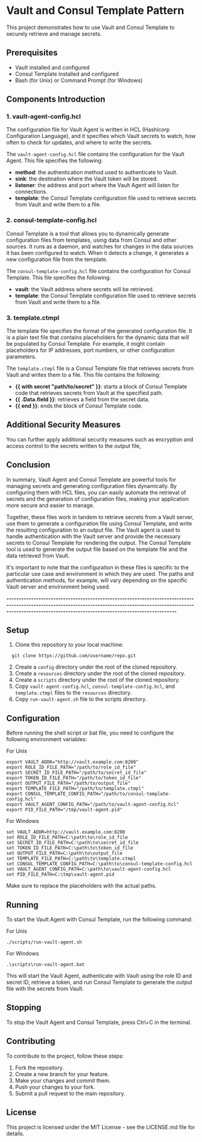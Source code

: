 # Vault and Consul Template Pattern
This project demonstrates how to use Vault and Consul Template to securely retrieve and manage secrets.

## Prerequisites
- Vault installed and configured
- Consul Template installed and configured
- Bash (for Unix) or Command Prompt (for Windows)

## Components Introduction

### 1. vault-agent-config.hcl
The configuration file for Vault Agent is written in HCL (Hashicorp Configuration Language), and it specifies which Vault secrets to watch, 
how often to check for updates, and where to write the secrets.

The `vault-agent-config.hcl` file contains the configuration for the Vault Agent. This file specifies the following:

- **method**: the authentication method used to authenticate to Vault.
- **sink**: the destination where the Vault token will be stored.
- **listener**: the address and port where the Vault Agent will listen for connections.
- **template**: the Consul Template configuration file used to retrieve secrets from Vault and write them to a file.


### 2. consul-template-config.hcl
Consul Template is a tool that allows you to dynamically generate configuration files from templates, using data from Consul and other sources.
It runs as a daemon, and watches for changes in the data sources it has been configured to watch. 
When it detects a change, it generates a new configuration file from the template.

The `consul-template-config.hcl` file contains the configuration for Consul Template. This file specifies the following:

- **vault**: the Vault address where secrets will be retrieved.
- **template**: the Consul Template configuration file used to retrieve secrets from Vault and write them to a file.


### 3. template.ctmpl
The template file specifies the format of the generated configuration file. 
It is a plain text file that contains placeholders for the dynamic data that will be populated by Consul Template. 
For example, it might contain placeholders for IP addresses, port numbers, or other configuration parameters.

The `template.ctmpl` file is a Consul Template file that retrieves secrets from Vault and writes them to a file. This file contains the following:

- **{{ with secret "path/to/secret" }}**: starts a block of Consul Template code that retrieves secrets from Vault at the specified path.
- **{{ .Data.field }}**: retrieves a field from the secret data.
- **{{ end }}**: ends the block of Consul Template code.

## Additional Security Measures
You can further apply additional security measures such as encryption and access control to the secrets written to the output file,


## Conclusion
In summary, Vault Agent and Consul Template are powerful tools for managing secrets and generating configuration files dynamically. 
By configuring them with HCL files, you can easily automate the retrieval of secrets and the generation of configuration files, 
making your application more secure and easier to manage.

Together, these files work in tandem to retrieve secrets from a Vault server, use them to generate a configuration file using Consul Template, 
and write the resulting configuration to an output file. The Vault agent is used to handle authentication with the Vault server and 
provide the necessary secrets to Consul Template for rendering the output. 
The Consul Template tool is used to generate the output file based on the template file and the data retrieved from Vault.

It's important to note that the configuration in these files is specific to the particular use case and environment in which they are used. 
The paths and authentication methods, for example, will vary depending on the specific Vault server and environment being used.


**-----------------------------------------------------------------------------------------------------------------------------------------------------------------------------------------------------------------------------**

## Setup
1. Clone this repository to your local machine:
 ``` 
   git clone https://github.com/username/repo.git
 ```

2. Create a `config` directory under the root of the cloned repository.
3. Create a `resources` directory under the root of the cloned repository.
4. Create a `scripts` directory under the root of the cloned repository.
5. Copy `vault-agent-config.hcl`, `consul-template-config.hcl`, and `template.ctmpl` files to the `resources` directory.
6. Copy `run-vault-agent.sh` file to the scripts directory.

## Configuration
Before running the shell script or bat file, you need to configure the following environment variables:

For Unix
```
export VAULT_ADDR="http://vault.example.com:8200"
export ROLE_ID_FILE_PATH="/path/to/role_id_file"
export SECRET_ID_FILE_PATH="/path/to/secret_id_file"
export TOKEN_ID_FILE_PATH="/path/to/token_id_file"
export OUTPUT_FILE_PATH="/path/to/output_file"
export TEMPLATE_FILE_PATH="/path/to/template.ctmpl"
export CONSUL_TEMPLATE_CONFIG_PATH="/path/to/consul-template-config.hcl"
export VAULT_AGENT_CONFIG_PATH="/path/to/vault-agent-config.hcl"
export PID_FILE_PATH="/tmp/vault-agent.pid"

```


For Windows
```
set VAULT_ADDR=http://vault.example.com:8200
set ROLE_ID_FILE_PATH=C:\path\to\role_id_file
set SECRET_ID_FILE_PATH=C:\path\to\secret_id_file
set TOKEN_ID_FILE_PATH=C:\path\to\token_id_file
set OUTPUT_FILE_PATH=C:\path\to\output_file
set TEMPLATE_FILE_PATH=C:\path\to\template.ctmpl
set CONSUL_TEMPLATE_CONFIG_PATH=C:\path\to\consul-template-config.hcl
set VAULT_AGENT_CONFIG_PATH=C:\path\to\vault-agent-config.hcl
set PID_FILE_PATH=C:\tmp\vault-agent.pid
```

Make sure to replace the placeholders with the actual paths.


## Running
To start the Vault Agent with Consul Template, run the following command:

For Unix
```
./scripts/run-vault-agent.sh
```

For Windows
```
.\scripts\run-vault-agent.bat
```

This will start the Vault Agent, authenticate with Vault using the role ID and secret ID, retrieve a token, and run Consul Template to generate the output file with the secrets from Vault.

## Stopping

To stop the Vault Agent and Consul Template, press Ctrl+C in the terminal.


## Contributing

To contribute to the project, follow these steps:

1. Fork the repository.
2. Create a new branch for your feature.
3. Make your changes and commit them.
4. Push your changes to your fork.
5. Submit a pull request to the main repository.

## License

This project is licensed under the MIT License - see the LICENSE.md file for details.

